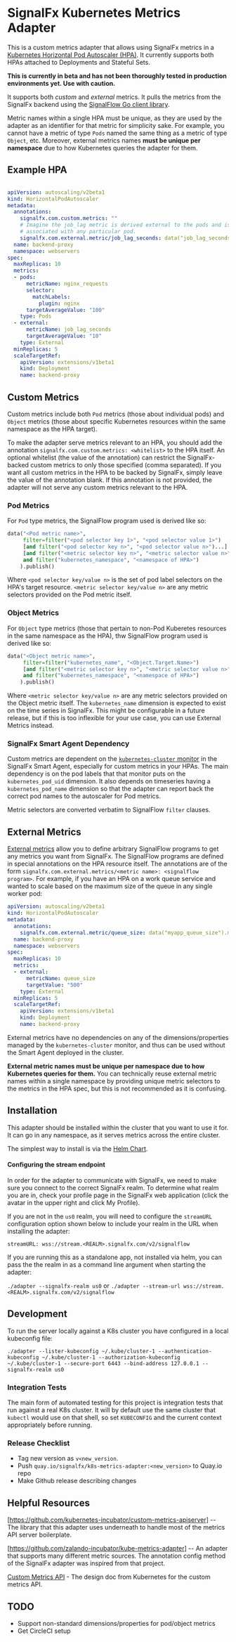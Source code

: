 # SignalFx Kubernetes Metrics Adapter

This is a custom metrics adapter that allows using SignalFx metrics in a
[Kubernetes Horizontal Pod
Autoscaler (HPA)](https://kubernetes.io/docs/tasks/run-application/horizontal-pod-autoscale/).
It currently supports both HPAs attached to Deployments and Stateful Sets.

**This is currently in beta and has not been thoroughly tested in production environments yet. Use with caution.**

It supports both _custom_ and _external_ metrics.  It pulls the metrics from
the SignalFx backend using the [SignalFlow Go client
library](https://github.com/signalfx/signalfx-go/tree/master/signalflow).

Metric names within a single HPA must be unique, as they are used by the
adapter as an identifier for that metric for simplicity sake.  For example, you
cannot have a metric of type `Pods` named the same thing as a metric of type
`Object`, etc.  Moreover, external metrics names **must be unique per
namespace** due to how Kubernetes queries the adapter for them.

## Example HPA

```yaml

apiVersion: autoscaling/v2beta1
kind: HorizontalPodAutoscaler
metadata:
  annotations:
    signalfx.com.custom.metrics: ""
    # Imagine the job_lag metric is derived external to the pods and is not
    # associated with any particular pod.
    signalfx.com.external.metric/job_lag_seconds: data("job_lag_seconds").publish()
  name: backend-proxy
  namespace: webservers
spec:
  maxReplicas: 10
  metrics:
  - pods:
      metricName: nginx_requests
      selector:
        matchLabels:
          plugin: nginx
      targetAverageValue: "100"
    type: Pods
  - external:
      metricName: job_lag_seconds
      targetAverageValue: "10"
    type: External
  minReplicas: 5
  scaleTargetRef:
    apiVersion: extensions/v1beta1
    kind: Deployment
    name: backend-proxy
```

## Custom Metrics
Custom metrics include both `Pod` metrics (those about individual pods) and
`Object` metrics (those about specific Kubernetes resources within the same
namespace as the HPA target).

To make the adapter serve metrics relevant to an HPA, you should add the
annotation `signalfx.com.custom.metrics: <whitelist>` to the HPA itself.  An
optional whitelist (the value of the annotation) can restrict the
SignalFx-backed custom metrics to only those specified (comma separated).  If
you want all custom metrics in the HPA to be backed by SignalFx, simply leave
the value of the annotation blank.  If this annotation is not provided, the
adapter will not serve any custom metrics relevant to the HPA.

### Pod Metrics
For `Pod` type metrics, the SignalFlow program used is derived like so:

```python
data("<Pod metric name>",
     filter=filter("<pod selector key 1>", "<pod selector value 1>")
     [and filter("<pod selector key n>", "<pod selector value n>")...]
     [and filter("<metric selector key n>", "<metric selector value n>")...]
     and filter("kubernetes_namespace", "<namespace of HPA>")
    ).publish()
```

Where `<pod selector key/value n>` is the set of pod label selectors on the
HPA's target resource.  `<metric selector key/value n>` are any metric
selectors provided on the Pod metric itself.

### Object Metrics
For `Object` type metrics (those that pertain to non-Pod Kuberetes resources
in the same namespace as the HPA), thw SignalFlow program used is derived like
so:

```python
data("<Object metric name>",
     filter=filter("kubernetes_name", "<Object.Target.Name>")
     [and filter("<metric selector key n>", "<metric selector value n>")...]
     and filter("kubernetes_namespace", "<namespace of HPA>")
    ).publish()
```
Where `<metric selector key/value n>` are any metric selectors provided on the
Object metric itself.  The `kubernetes_name` dimension is expected to exist on
the time series in SignalFx.  This might be configurable in a future release,
but if this is too inflexible for your use case, you can use External Metrics
instead.

### SignalFx Smart Agent Dependency
Custom metrics are dependent on the [`kubernetes-cluster`
monitor](https://github.com/signalfx/signalfx-agent/blob/master/docs/monitors/kubernetes-cluster.md)
in the SignalFx Smart Agent, especially for custom metrics in your HPAs.  The
main dependency is on the pod labels that that monitor puts on the
`kubernetes_pod_uid` dimension.  It also depends on timeseries having a
`kubernetes_pod_name` dimension so that the adapter can report back the correct
pod names to the autoscaler for Pod metrics.

Metric selectors are converted verbatim to SignalFlow `filter` clauses.


## External Metrics

[External metrics](https://v1-12.docs.kubernetes.io/docs/tasks/run-application/horizontal-pod-autoscale-walkthrough/#autoscaling-on-metrics-not-related-to-kubernetes-objects)
allow you to define arbitrary SignalFlow programs to get any metrics you want
from SignalFx.  The SignalFlow programs are defined in special annotations on
the HPA resource itself.  The annotations are of the form
`signalfx.com.external.metrics/<metric name>: <signalflow program>`.  For
example, if you have an HPA on a work queue service and wanted to scale based
on the maximum size of the queue in any single worker pod:

```yaml
apiVersion: autoscaling/v2beta1
kind: HorizontalPodAutoscaler
metadata:
  annotations:
    signalfx.com.external.metric/queue_size: data("myapp_queue_size").max().publish()
  name: backend-proxy
  namespace: webservers
spec:
  maxReplicas: 10
  metrics:
  - external:
      metricName: queue_size
      targetValue: "500"
    type: External
  minReplicas: 5
  scaleTargetRef:
    apiVersion: extensions/v1beta1
    kind: Deployment
    name: backend-proxy
```

External metrics have no dependencies on any of the dimensions/properties
managed by the `kubernetes-cluster` monitor, and thus can be used without the
Smart Agent deployed in the cluster.

**External metric names must be unique per namespace due to how Kubernetes
queries for them.**  You can technically reuse external metric names within a
single namespace by providing unique metric selectors to the metrics in the HPA
spec, but this is not recommended as it is confusing.

## Installation

This adapter should be installed within the cluster that you want to use it
for.  It can go in any namespace, as it serves metrics across the entire
cluster.

The simplest way to install is via the [Helm Chart](./deployments/helm/signalfx-k8s-metrics-adatper).

#### Configuring the stream endpoint

In order for the adapter to communicate with SignalFx, we need to make sure you connect to the correct SignalFx realm.
To determine what realm you are in, check your profile page in the SignalFx web application (click the avatar in the upper right and click My Profile).

If you are not in the `us0` realm, you will need to configure the `streamURL` configuration option shown below to include your realm in the URL when installing the adapter:

`streamURL: wss://stream.<REALM>.signalfx.com/v2/signalflow`


If you are running this as a standalone app, not installed via helm, you can pass the the realm in as a command line argument when starting the adapter:

`./adapter --signalfx-realm us0`
or
`./adapter --stream-url wss://stream.<REALM>.signalfx.com/v2/signalflow`


## Development

To run the server locally against a K8s cluster you have configured in a local
kubeconfig file:

`./adapter --lister-kubeconfig ~/.kube/cluster-1 --authentication-kubeconfig ~/.kube/cluster-1 --authorization-kubeconfig ~/.kube/cluster-1 --secure-port 6443 --bind-address 127.0.0.1 --signalfx-realm us0`

### Integration Tests
The main form of automated testing for this project is integration tests that
run against a real K8s cluster.  It will by default use the same cluster that
`kubectl` would use on that shell, so set `KUBECONFIG` and the current context
appropriately before running.

### Release Checklist
 - Tag new version as `v<new_version`.
 - Push `quay.io/signalfx/k8s-metrics-adapter:<new_version>` to Quay.io repo
 - Make Github release describing changes

## Helpful Resources

[https://github.com/kubernetes-incubator/custom-metrics-apiserver] -- The
library that this adapter uses underneath to handle most of the metrics API
server boilerplate.

[https://github.com/zalando-incubator/kube-metrics-adapter] -- An adapter that
supports many different metric sources.  The annotation config method of the
SignalFx adapter was inspired from that project.

[Custom Metrics API](https://github.com/kubernetes/community/blob/master/contributors/design-proposals/instrumentation/custom-metrics-api.md) - The design doc from Kubernetes for the custom metrics API.

## TODO

 - Support non-standard dimensions/properties for pod/object metrics
 - Get CircleCI setup

